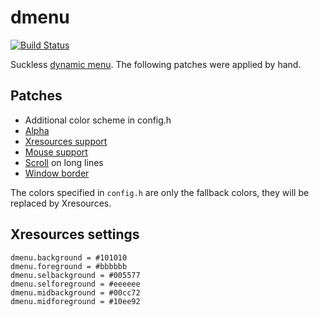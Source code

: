 # dmenu

[![Build Status](https://travis-ci.org/Babkock/dmenu.svg?branch=master)](https://travis-ci.org/Babkock/dmenu)

Suckless [dynamic menu](https://tools.suckless.org/dmenu). The following patches were applied by hand.

## Patches

* Additional color scheme in config.h
* [Alpha](https://tools.suckless.org/dmenu/patches/alpha/)
* [Xresources support](https://tools.suckless.org/dmenu/patches/xresources/)
* [Mouse support](https://tools.suckless.org/dmenu/patches/mouse-support/)
* [Scroll](https://tools.suckless.org/dmenu/patches/scroll/) on long lines
* [Window border](https://tools.suckless.org/dmenu/patches/border/)

The colors specified in `config.h` are only the fallback colors, they will be replaced by Xresources.

## Xresources settings

```
dmenu.background = #101010
dmenu.foreground = #bbbbbb
dmenu.selbackground = #005577
dmenu.selforeground = #eeeeee
dmenu.midbackground = #00cc72
dmenu.midforeground = #10ee92
```

